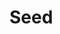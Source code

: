 # Seed

<demo vue="./seed.vue"
 :vueFiles="['./seed.vue','./components/button.tsx', './components/button.style.ts','./components/theme.tsx']"/>
